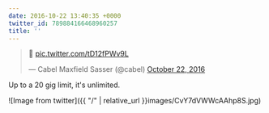 ```yaml
---
date: 2016-10-22 13:40:35 +0000
twitter_id: 789884166468960257
title: ''
---
```


<blockquote class="twitter-tweet"><p lang="und" dir="ltr">🤔 <a href="https://t.co/tD12fPWv9L">pic.twitter.com/tD12fPWv9L</a></p>&mdash; Cabel Maxfield Sasser (@cabel) <a href="https://twitter.com/cabel/status/789729565656518657?ref_src=twsrc%5Etfw">October 22, 2016</a></blockquote>
<script async src="https://platform.twitter.com/widgets.js" charset="utf-8"></script>

Up to a 20 gig limit, it's unlimited.


![Image from twitter]({{ "/" | relative_url  }}images/CvY7dVWWcAAhp8S.jpg)
